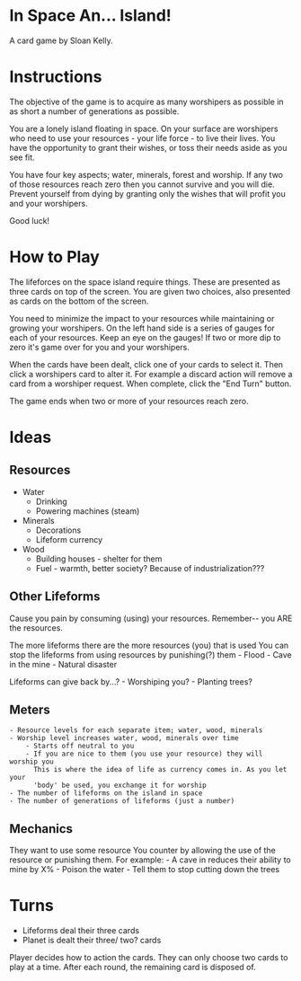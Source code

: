 # In Space An... Island!
A card game by Sloan Kelly.

# Instructions
The objective of the game is to acquire as many worshipers as possible in as short a number of generations as possible.

You are a lonely island floating in space. On your surface are worshipers who need to use your resources - your life force - to live their lives. You have the opportunity to grant their wishes, or toss their needs aside as you see fit. 

You have four key aspects; water, minerals, forest and worship. If any two of those resources reach zero then you cannot survive and you will die. Prevent yourself from dying by granting only the wishes that will profit you and your worshipers.

Good luck!

# How to Play
The lifeforces on the space island require things. These are presented as three cards on top of the screen. You are given two choices, also presented as cards on the bottom of the screen. 

You need to minimize the impact to your resources while maintaining or growing your worshipers. On the left hand side is a series of gauges for each of your resources. Keep an eye on the gauges! If two or more dip to zero it's game over for you and your worshipers.

When the cards have been dealt, click one of your cards to select it. Then click a worshipers card to alter it. For example a discard action will remove a card from a worshiper request. When complete, click the "End Turn" button.

The game ends when two or more of your resources reach zero.

# Ideas
## Resources
* Water
	- Drinking
	- Powering machines (steam)
* Minerals
	- Decorations
	- Lifeform currency
* Wood
	- Building houses - shelter for them
	- Fuel - warmth, better society? Because of industrialization???

## Other Lifeforms
Cause you pain by consuming (using) your resources. Remember-- you ARE the resources.

The more lifeforms there are the more resources (you) that is used
You can stop the lifeforms from using resources by punishing(?) them
	- Flood
	- Cave in the mine
	- Natural disaster

Lifeforms can give back by...?
	- Worshiping you?
	- Planting trees?

## Meters
	- Resource levels for each separate item; water, wood, minerals
	- Worship level increases water, wood, minerals over time
		- Starts off neutral to you
		- If you are nice to them (you use your resource) they will worship you
		  This is where the idea of life as currency comes in. As you let your 
		  'body' be used, you exchange it for worship
	- The number of lifeforms on the island in space
	- The number of generations of lifeforms (just a number)

## Mechanics
They want to use some resource
You counter by allowing the use of the resource or punishing them.
For example:
	- A cave in reduces their ability to mine by X%
	- Poison the water
	- Tell them to stop cutting down the trees

# Turns

* Lifeforms deal their three cards
* Planet is dealt their three/ two? cards

Player decides how to action the cards. They can only choose two cards to play at a time. After each round, the remaining card is disposed of.